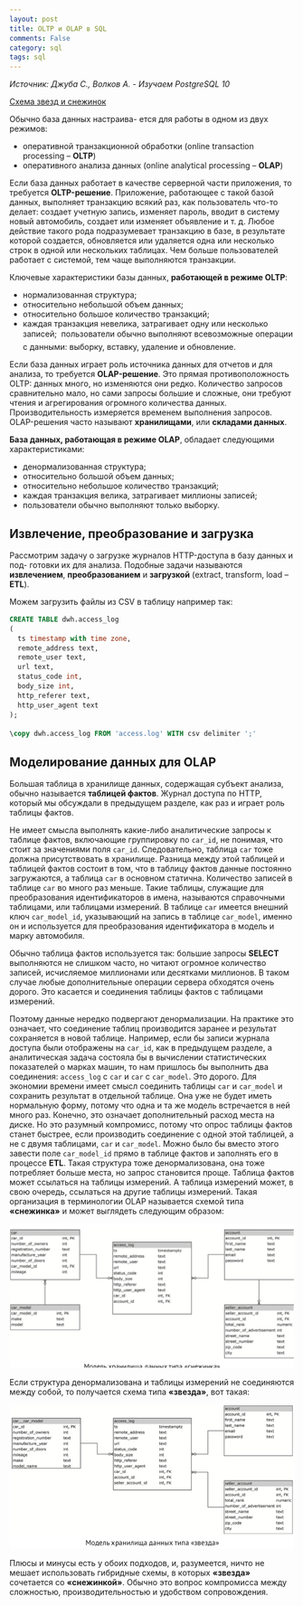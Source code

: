 ```yaml
---
layout: post
title: OLTP и OLAP в SQL
comments: False
category: sql
tags: sql
---
```


*Источник: Джуба С., Волков А. - Изучаем PostgreSQL 10*

<a href="https://coderlessons.com/tutorials/bolshie-dannye-i-analitika/teoriia-khraneniia-dannykh/12-skhema-zvezd-i-snezhinok" rel="nofollow" target="_blank">Схема звезд и снежинок</a>

Обычно база данных настраива- ется для работы в одном из двух режимов:
- оперативной транзакционной обработки (online transaction processing – **OLTP**)
- оперативного анализа данных (online analytical processing – **OLAP**)

Если база данных работает в качестве серверной части приложения, то требуется **OLTP-решение**. Приложение, работающее с такой базой данных, выполняет транзакцию всякий раз, как пользователь что-то делает: создает учетную запись, изменяет пароль, вводит в систему новый автомобиль, создает или изменяет объявление и т. д. Любое действие такого рода подразумевает транзакцию в базе, в результате которой создается, обновляется или удаляется одна или несколько строк в одной или нескольких таблицах. Чем больше пользователей работает с системой, тем чаще выполняются транзакции.

Ключевые характеристики базы данных, **работающей в режиме OLTP**:
- нормализованная структура;
- относительно небольшой объем данных;
- относительно большое количество транзакций;
- каждая транзакция невелика, затрагивает одну или несколько записей;  пользователи обычно выполняют всевозможные операции с данными: выборку, вставку, удаление и обновление.

Если база данных играет роль источника данных для отчетов и для анализа, то требуется **OLAP-решение**. Это прямая противоположность OLTP: данных много, но изменяются они редко. Количество запросов сравнительно мало, но сами запросы большие и сложные, они требуют чтения и агрегирования огромного количества данных. Производительность измеряется временем выполнения запросов. OLAP-решения часто называют **хранилищами**, или **складами данных**.

**База данных, работающая в режиме OLAP**, обладает следующими характеристиками:
- денормализованная структура;
- относительно большой объем данных;
- относительно небольшое количество транзакций;
- каждая транзакция велика, затрагивает миллионы записей;
- пользователи обычно выполняют только выборку.

## Извлечение, преобразование и загрузка

Рассмотрим задачу о загрузке журналов HTTP-доступа в базу данных и под- готовки их для анализа. Подобные задачи называются **извлечением**, **преобразованием** и **загрузкой** (extract, transform, load – **ETL**).

Можем загрузить файлы из CSV в таблицу например так:

```sql
CREATE TABLE dwh.access_log
(
  ts timestamp with time zone, 
  remote_address text,
  remote_user text,
  url text,
  status_code int,
  body_size int,
  http_referer text,
  http_user_agent text
);

\copy dwh.access_log FROM 'access.log' WITH csv delimiter ';'
```

## Моделирование данных для OLAP

Большая таблица в хранилище данных, содержащая субъект анализа, обычно называется **таблицей фактов**. Журнал доступа по HTTP, который мы обсуждали в предыдущем разделе, как раз и играет роль таблицы фактов.

Не имеет смысла выполнять какие-либо аналитические запросы к таблице фактов, включающие группировку по ```car_id```, не понимая, что стоит за значениями поля ```car_id```. Следовательно, таблица ```car``` тоже должна присутствовать в хранилище. Разница между этой таблицей и таблицей фактов состоит в том, что в таблицу фактов данные постоянно загружаются, а таблица ```car``` в основном статична. Количество записей в таблице ```car``` во много раз меньше. Такие таблицы, служащие для преобразования идентификаторов в имена, называются справочными таблицами, или таблицами измерений. В таблице ```car``` имеется внешний ключ ```car_model_id```, указывающий на запись в таблице ```car_model```, именно он и используется для преобразования идентификатора в модель и марку автомобиля.

Обычно таблица фактов используется так: большие запросы **SELECT** выполняются не слишком часто, но читают огромное количество записей, исчисляемое миллионами или десятками миллионов. В таком случае любые дополнительные операции сервера обходятся очень дорого. Это касается и соединения таблицы фактов с таблицами измерений.

Поэтому данные нередко подвергают денормализации. На практике это означает, что соединение таблиц производится заранее и результат сохраняется в новой таблице. Например, если бы записи журнала доступа были отображены на ```car_id```, как в предыдущем разделе, а аналитическая задача состояла бы в вычислении статистических показателей о марках машин, то нам пришлось бы выполнить два соединения: ```access_log``` с ```car``` и ```car``` с ```car_model```. Это дорого.
Для экономии времени имеет смысл соединить таблицы ```car``` и ```car_model``` и сохранить результат в отдельной таблице. Она уже не будет иметь нормальную форму, потому что одна и та же модель встречается в ней много раз. Конечно, это означает дополнительный расход места на диске. Но это разумный компромисс, потому что опрос таблицы фактов станет быстрее, если производить соединение с одной этой таблицей, а не с двумя таблицами, ```car``` и ```car_model```.
Можно было бы вместо этого завести поле ```car_model_id``` прямо в таблице фактов и заполнять его в процессе **ETL**. Такая структура тоже денормализована, она тоже потребляет больше места, но запрос становится проще.
Таблица фактов может ссылаться на таблицы измерений. А таблица измерений может, в свою очередь, ссылаться на другие таблицы измерений. Такая организация в терминологии OLAP называется схемой типа **«снежинка»** и может выглядеть следующим образом:

<img src='/assets/img/2020-11-27-oltp-vs-olap/1.png'>

Если структура денормализована и таблицы измерений не соединяются между собой, то получается схема типа **«звезда»**, вот такая:

<img src='/assets/img/2020-11-27-oltp-vs-olap/2.png'>

Плюсы и минусы есть у обоих подходов, и, разумеется, ничто не мешает использовать гибридные схемы, в которых **«звезда»** сочетается со **«снежинкой»**. Обычно это вопрос компромисса между сложностью, производительностью и удобством сопровождения.











































































